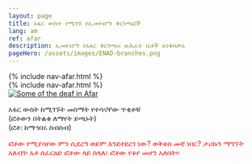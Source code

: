 ```yaml
---
layout: page
title: አፋር ውስጥ የሚገኙ የኢመየብማ ቅርንጫፎች
lang: am
ref: afar
description: ኢመየብማ የአፋር ቅርንጫፍ ጽሕፈት ቤቶች እንቅስቃሴ
pageHero: /assets/images/ENAD-branches.png
---
```

<aside class="post-aside">
	 {% include nav-afar.html %}
</aside>
<div class="post-content">
    {% include nav-afar.html %}
	<div class="bordered pull-left tiny">
		<a href="{{ "/assets/images/Afar-deaf.png" | prepend: site.baseurl_root }}">
        <!-- a href="{{ "/ፎቶበትልቁ/" | prepend: site.baseurl_root }}" -->
			<img src="{{ "/assets/images/Afar-deaf-small.png" | prepend: site.baseurl_root }}"
			  alt="Some of the deaf in Afar"
			  class="img-responsive center-block" id="deafInAfar">
			  <!-- onclick="storeImageLocation('deafInAfar')" / -->
		</a>
		<div class="caption text-center">
			<p>
				አፋር ውስት ከሚገኙት መስማት የተሳናቸው ጥቂቶቹ<br/>
				(ፎቶውን በትልቁ ለማየት ይጫኑት)<br/>
				(ፎቶ: ከማኅበሩ ስብስብ)
			</p>
		</div>
	</div>
	<div>
		<p style="color:red;">
			ፎቶው የሚያሳየው ምን ሲደረግ ወይም እንደተደረገ ነው? ወቅቱስ መቼ ነበር? ታሪኩን ማግኘት አለብን፡
			አቶ ሰፈርዕድ ፎቶው ላይ ስላለ፣ ፎቶው የቆየ መሆን አለበት።
		</p>
	</div>
</div>


